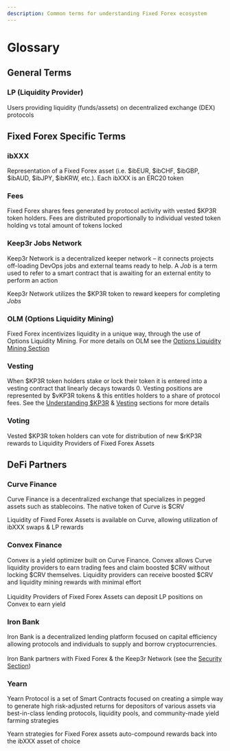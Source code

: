 ```yaml
---
description: Common terms for understanding Fixed Forex ecosystem
---
```


# Glossary

## General Terms

### LP (Liquidity Provider)

Users providing liquidity (funds/assets) on decentralized exchange (DEX) protocols

## Fixed Forex Specific Terms

### ibXXX

Representation of a Fixed Forex asset (i.e. $ibEUR, $ibCHF, $ibGBP, $ibAUD, $ibJPY, $ibKRW, etc.). Each ibXXX is an ERC20 token

### Fees

Fixed Forex shares fees generated by protocol activity with vested $KP3R token holders. Fees are distributed proportionally to individual vested token holding vs total amount of tokens locked&#x20;

### Keep3r Jobs Network

Keep3r Network is a decentralized keeper network – it connects projects off-loading DevOps jobs and external teams ready to help. A _Job_ is a term used to refer to a smart contract that is awaiting for an external entity to perform an action

Keep3r Network utilizes the $KP3R token to reward keepers for completing _Jobs_

### OLM (Options Liquidity Mining)

Fixed Forex incentivizes liquidity in a unique way, through the use of Options Liquidity Mining. For more details on OLM see the [Options Liquidity Mining Section](broken-reference)

### Vesting

When $KP3R token holders stake or lock their token it is entered into a vesting contract that linearly decays towards 0. Vesting positions are represented by $vKP3R tokens & this entitles holders to a share of protocol fees. See the [Understanding $KP3R](../usdkp3r-token/understanding-usdkp3r.md) & [Vesting](broken-reference) sections for more details

### Voting

Vested $KP3R token holders can vote for distribution of new $rKP3R rewards to Liquidity Providers of Fixed Forex Assets&#x20;

## DeFi Partners&#x20;

### Curve Finance

Curve Finance is a decentralized exchange that specializes in pegged assets such as stablecoins. The native token of Curve is $CRV

Liquidity of Fixed Forex Assets is available on Curve, allowing utilization of ibXXX swaps & LP rewards

### Convex Finance

Convex is a yield optimizer built on Curve Finance. Convex allows Curve liquidity providers to earn trading fees and claim boosted $CRV without locking $CRV themselves. Liquidity providers can receive boosted $CRV and liquidity mining rewards with minimal effort\
\
Liquidity Providers of Fixed Forex Assets can deposit LP positions on Convex to earn yield

### Iron Bank

Iron Bank is a decentralized lending platform focused on capital efficiency allowing protocols and individuals to supply and borrow cryptocurrencies.\
\
Iron Bank partners with Fixed Forex & the Keep3r Network (see the [Security Section](../appendix/minting-and-issuance-security.md))

### Yearn

Yearn Protocol is a set of Smart Contracts focused on creating a simple way to generate high risk-adjusted returns for depositors of various assets via best-in-class lending protocols, liquidity pools, and community-made yield farming strategies

Yearn strategies for Fixed Forex assets auto-compound rewards back into the ibXXX asset of choice
